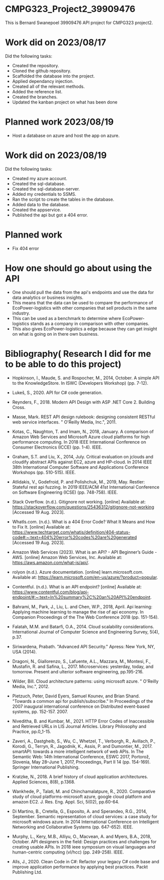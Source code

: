 # CMPG323_Project2_39909476
This is Bernard Swanepoel 39909476 API project for CMPG323 project2.

# Work did on 2023/08/17

Did the following tasks:

- Created the repository.
- Cloned the github repository. 
- Scaffolded the database into the project.
- Applied dependancy injection.
- Created all of the relevant methods.
- Added the reference list.
- Created the branches.
- Updated the kanban project on what has been done

# Planned work 2023/08/19

- Host a database on azure and host the app on azure.


# Work did on 2023/08/19

Did the following tasks:

- Created my azure account.
- Created the sql-database.
- Created the sql-database-server.
- Added my credentials to SSMS.
- Ran the script to create the tables in the database.
- Added data to the database.
- Created the appservice.
- Published the api but got a 404 error.

# Planned work

- Fix 404 error

# How one should go about using the API

- One should pull the data from the api's endpoints and use the data for data analytics or business insights.
- This means that the data can be used to compare the performance of EcoPower-logistics with other companies that sell products in the same industry.
- This can be used as a benchmark to determine where EcoPower-logistics stands as a company in comparison with other companies.
- This also gives EcoPower-logistics a edge because they can get insight on what is going on in there own business.
  
# Bibliography( Research I did for me to be able to do this project)

- Hopkinson, I., Maude, S. and Rospocher, M., 2014, October. A simple API to the KnowledgeStore. In ISWC (Developers Workshop) (pp. 7-12).

- Lukeš, S., 2020. API for C# code generation.

- Reynders, F., 2018. Modern API Design with ASP .NET Core 2. Building Cross.

- Masse, Mark. REST API design rulebook: designing consistent RESTful web service interfaces. " O'Reilly Media, Inc.", 2011.

- Kotas, C., Naughton, T. and Imam, N., 2018, January. A comparison of Amazon Web Services and Microsoft Azure cloud platforms for high performance computing. In 2018 IEEE International Conference on Consumer Electronics (ICCE) (pp. 1-4). IEEE.

- Graham, S.T. and Liu, X., 2014, July. Critical evaluation on jclouds and cloudify abstract APIs against EC2, azure and HP-cloud. In 2014 IEEE 38th International Computer Software and Applications Conference Workshops (pp. 510-515). IEEE.

- Atlidakis, V., Godefroid, P. and Polishchuk, M., 2019, May. Restler: Stateful rest api fuzzing. In 2019 IEEE/ACM 41st International Conference on Software Engineering (ICSE) (pp. 748-758). IEEE.

- Stack Overflow. (n.d.). Gitignore not working. [online] Available at: https://stackoverflow.com/questions/25436312/gitignore-not-working [Accessed 19 Aug. 2023].

- WhatIs.com. (n.d.). What is a 404 Error Code? What It Means and How to Fix It. [online] Available at: https://www.techtarget.com/whatis/definition/404-status-code#:~:text=404%20error%20codes%20are%20generated [Accessed 19 Aug. 2023].

- Amazon Web Services (2023). What is an API? - API Beginner’s Guide - AWS. [online] Amazon Web Services, Inc. Available at: https://aws.amazon.com/what-is/api/.

- rolyon (n.d.). Azure documentation. [online] learn.microsoft.com. Available at: https://learn.microsoft.com/en-us/azure/?product=popular.

- Contentful. (n.d.). What is an API endpoint? [online] Available at: https://www.contentful.com/blog/api-endpoint/#:~:text=In%20summary%2C%20an%20API%20endpoint.

- Bahrami, M., Park, J., Liu, L. and Chen, W.P., 2018, April. Api learning: Applying machine learning to manage the rise of api economy. In Companion Proceedings of the The Web Conference 2018 (pp. 151-154).

- Falatah, M.M. and Batarfi, O.A., 2014. Cloud scalability considerations. International Journal of Computer Science and Engineering Survey, 5(4), p.37.

- Siriwardena, Prabath. "Advanced API Security." Apress: New York, NY, USA (2014).

- Dragoni, N., Giallorenzo, S., Lafuente, A.L., Mazzara, M., Montesi, F., Mustafin, R. and Safina, L., 2017. Microservices: yesterday, today, and tomorrow. Present and ulterior software engineering, pp.195-216.

- Wilder, Bill. Cloud architecture patterns: using microsoft azure. " O'Reilly Media, Inc.", 2012.

- Pietzuch, Peter, David Eyers, Samuel Kounev, and Brian Shand. "Towards a common api for publish/subscribe." In Proceedings of the 2007 inaugural international conference on Distributed event-based systems, pp. 152-157. 2007.

- Niveditha, B. and Kumbar, M., 2021. HTTP Error Codes of Inaccessible and Retrieved URLs in LIS Journal Articles. Library Philosophy and Practice, pp.0_1-15.

- Zaveri, A., Dastgheib, S., Wu, C., Whetzel, T., Verborgh, R., Avillach, P., Korodi, G., Terryn, R., Jagodnik, K., Assis, P. and Dumontier, M., 2017. smartAPI: towards a more intelligent network of web APIs. In The Semantic Web: 14th International Conference, ESWC 2017, Portorož, Slovenia, May 28–June 1, 2017, Proceedings, Part II 14 (pp. 154-169). Springer International Publishing.

- Kratzke, N., 2018. A brief history of cloud application architectures. Applied Sciences, 8(8), p.1368.

- Wankhede, P., Talati, M. and Chinchamalatpure, R., 2020. Comparative study of cloud platforms-microsoft azure, google cloud platform and amazon EC2. J. Res. Eng. Appl. Sci, 5(02), pp.60-64.

- Di Martino, B., Cretella, G., Esposito, A. and Sperandeo, R.G., 2014, September. Semantic representation of cloud services: a case study for microsoft windows azure. In 2014 International Conference on Intelligent Networking and Collaborative Systems (pp. 647-652). IEEE.

- Murphy, L., Kery, M.B., Alliyu, O., Macvean, A. and Myers, B.A., 2018, October. API designers in the field: Design practices and challenges for creating usable APIs. In 2018 ieee symposium on visual languages and human-centric computing (vl/hcc) (pp. 249-258). IEEE.

- Alls, J., 2020. Clean Code in C#: Refactor your legacy C# code base and improve application performance by applying best practices. Packt Publishing Ltd.

‌
